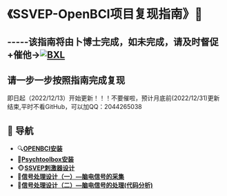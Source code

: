# 《SSVEP-OpenBCI项目复现指南》🌸
## -----该指南将由卜博士完成，如未完成，请及时督促+催他→[![BXL](https://img.shields.io/github/followers/Bu0717?label=%E5%8D%9C%E5%8D%9A%E5%A3%AB&style=social)](https://github.com/Bu0717)
## 请一步一步按照指南完成复现
即日起（2022/12/13）开始更新！！！不要催啦，预计月底前(2022/12/31)更新结束,平时不看GitHub，可以加QQ：2044265038  
## 🧭 导航

+ 🔍[**OPENBCI安装**](https://github.com/AI-Tianlong/SSVEP-BCI-OpenBCI/blob/main/docs/OPENBCI%E5%AE%89%E8%A3%85.md)
+ 🔧[**Psychtoolbox安装**](https://github.com/AI-Tianlong/SSVEP-BCI-OpenBCI/blob/main/docs/Psychtoolbox%E5%AE%89%E8%A3%85.md)
+ 🐵[**SSVEP刺激器设计**](https://github.com/AI-Tianlong/SSVEP-BCI-OpenBCI/blob/main/docs/SSVEP%E5%88%BA%E6%BF%80%E5%99%A8%E8%AE%BE%E8%AE%A1.md)
+ 🦄[**信号处理设计（一）—脑电信号的采集**](https://github.com/AI-Tianlong/SSVEP-BCI-OpenBCI/blob/main/docs/%E4%BF%A1%E5%8F%B7%E5%A4%84%E7%90%86%E8%AE%BE%E8%AE%A1%EF%BC%88%E4%B8%80%EF%BC%89%E2%80%94%E8%84%91%E7%94%B5%E4%BF%A1%E5%8F%B7%E7%9A%84%E9%87%87%E9%9B%86.md)
+ 💞[**信号处理设计（二）—脑电信号的处理(代码分析)**](https://github.com/AI-Tianlong/SSVEP-BCI-OpenBCI/blob/main/docs/%E4%BF%A1%E5%8F%B7%E5%A4%84%E7%90%86%E8%AE%BE%E8%AE%A1%EF%BC%88%E4%BA%8C%EF%BC%89%E2%80%94%E8%84%91%E7%94%B5%E4%BF%A1%E5%8F%B7%E7%9A%84%E5%A4%84%E7%90%86.md)


